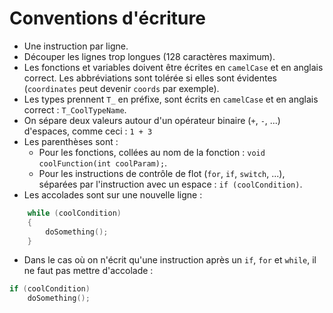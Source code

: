 # Conventions d'écriture

- Une instruction par ligne.
- Découper les lignes trop longues (128 caractères maximum).
- Les fonctions et variables doivent être écrites en `camelCase` et en anglais correct. Les abbréviations sont tolérée si elles sont évidentes (`coordinates` peut devenir `coords` par exemple).
- Les types prennent `T_` en préfixe, sont écrits en `camelCase` et en anglais correct : `T_CoolTypeName`.
- On sépare deux valeurs autour d'un opérateur binaire (`+`, `-`, ...) d'espaces, comme ceci : `1 + 3`
- Les parenthèses sont :
    - Pour les fonctions, collées au nom de la fonction : `void coolFunction(int coolParam);`.
    - Pour les instructions de contrôle de flot (`for`, `if`, `switch`, ...), séparées par l'instruction avec un espace : `if (coolCondition)`.
- Les accolades sont sur une nouvelle ligne :
```c
    while (coolCondition)
    {
        doSomething();
    }
```
- Dans le cas où on n'écrit qu'une instruction après un `if`, `for` et `while`, il ne faut pas mettre d'accolade :
```c
if (coolCondition)
    doSomething();
```
